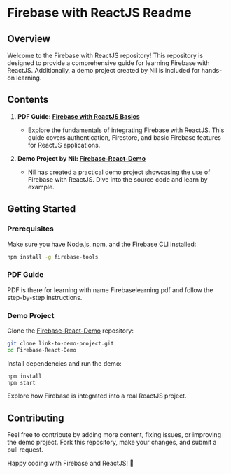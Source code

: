 # Firebase with ReactJS Readme

## Overview

Welcome to the Firebase with ReactJS repository! This repository is designed to provide a comprehensive guide for learning Firebase with ReactJS. Additionally, a demo project created by Nil is included for hands-on learning.

## Contents

1. **PDF Guide: [Firebase with ReactJS Basics](link-to-your-pdf-file.pdf)**
   - Explore the fundamentals of integrating Firebase with ReactJS. This guide covers authentication, Firestore, and basic Firebase features for ReactJS applications.

2. **Demo Project by Nil: [Firebase-React-Demo](link-to-demo-project)**
   - Nil has created a practical demo project showcasing the use of Firebase with ReactJS. Dive into the source code and learn by example.

## Getting Started

### Prerequisites

Make sure you have Node.js, npm, and the Firebase CLI installed:

```bash
npm install -g firebase-tools
```

### PDF Guide

PDF is there for learning with name Firebaselearning.pdf and follow the step-by-step instructions.

### Demo Project

Clone the [Firebase-React-Demo](link-to-demo-project) repository:

```bash
git clone link-to-demo-project.git
cd Firebase-React-Demo
```

Install dependencies and run the demo:

```bash
npm install
npm start
```

Explore how Firebase is integrated into a real ReactJS project.

## Contributing

Feel free to contribute by adding more content, fixing issues, or improving the demo project. Fork this repository, make your changes, and submit a pull request.



Happy coding with Firebase and ReactJS! 🚀
